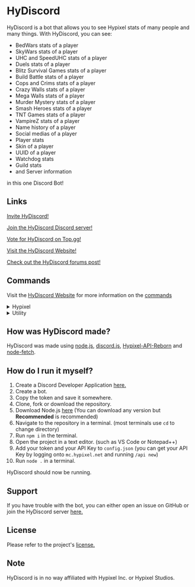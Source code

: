 # HyDiscord
HyDiscord is a bot that allows you to see Hypixel stats of many people and many things. With HyDiscord, you can see:
* BedWars stats of a player
* SkyWars stats of a player
* UHC and SpeedUHC stats of a player
* Duels stats of a player
* Blitz Survival Games stats of a player
* Build Battle stats of a player
* Cops and Crims stats of a player
* Crazy Walls stats of a player
* Mega Walls stats of a player
* Murder Mystery stats of a player
* Smash Heroes stats of a player
* TNT Games stats of a player
* VampireZ stats of a player
* Name history of a player
* Social medias of a player
* Player stats
* Skin of a player
* UUID of a player
* Watchdog stats
* Guild stats
* and Server information

in this one Discord Bot!

## Links
[Invite HyDiscord!](https://hydiscord.github.io/invite)

[Join the HyDiscord Discord server!](https://hydiscord.github.io/discord)

[Vote for HyDiscord on Top.gg!](https://hydiscord.github.io/vote)

[Visit the HyDiscord Website!](https://hydiscord.github.io)

[Check out the HyDiscord forums post!](https://hydiscord.github.io/invite)

## Commands

Visit the [HyDiscord Website](https://hydiscord.github.io) for more information on the [commands](https://hydiscord.github.io/commands)

<details>
  <summary>Hypixel</summary>
  
  ### Hypixel
  - h!player
  - h!guild
  - h!bedwars
  - h!skywars
  - h!duels
  - h!uhc
  - h!speeduhc
  - h!watchdog
  - h!socials
  - h!namehistory
  - h!uuid
  - h!skin
  - h!server
</details>

<details>
  <summary>Utility</summary>
  
  ### Utility
  - h!help
  - h!members
  - h!ping
  - h!links
  - h!vote
  - h!clear
  - h!ban
  - h!kick
  - h!suggest
  - h!coinflip
  - h!rng
</details>

## How was HyDiscord made?
HyDiscord was made using [node.js](https://nodejs.org), [discord.js](https://discord.js.org), [Hypixel-API-Reborn](https://www.npmjs.com/package/hypixel-api-reborn) and [node-fetch](https://www.npmjs.com/package/node-fetch).

## How do I run it myself?
1. Create a Discord Developer Application [here.](https://discord.com/developers/applications)
2. Create a bot.
3. Copy the token and save it somewhere.
4. Clone, fork or download the repository.
5. Download Node.js [here](https://nodejs.org) (You can download any version but **Recommended** is recommended)
6. Navigate to the repository in a terminal. (most terminals use `cd` to change directory)
7. Run `npm i` in the terminal.
8. Open the project in a text editor. (such as VS Code or Notepad++)
9. Add your token and your API Key to `config.json` (you can get your API Key by logging onto `mc.hypixel.net` and running `/api new`)
10. Run `node .` in a terminal.

HyDiscord should now be running.

## Support
If you have trouble with the bot, you can either open an issue on GitHub or join the HyDiscord server [here.](https://bit.ly/HyDiscordServer)

## License
Please refer to the project's [license.](https://github.com/HyDiscord/HyDiscord/blob/master/LICENSE)

## Note
HyDiscord is in no way affiliated with Hypixel Inc. or Hypixel Studios.

